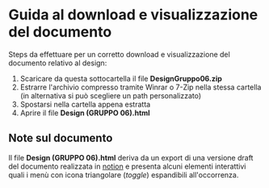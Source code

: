 # Guida al download e visualizzazione del documento
Steps da effettuare per un corretto download e visualizzazione del documento relativo al design:
1) Scaricare da questa sottocartella il file **DesignGruppo06.zip**
2) Estrarre l'archivio compresso tramite Winrar o 7-Zip nella stessa cartella (in alternativa si può scegliere un path personalizzato)
3) Spostarsi nella cartella appena estratta
4) Aprire il file **Design (GRUPPO 06).html**

## Note sul documento
Il file **Design (GRUPPO 06).html** deriva da un export di una versione draft del documento realizzata in [notion](https://lateral-saxophone-9f2.notion.site/Design-GRUPPO-06-150521f00178808f8d42c1da8d99a2a0) e 
presenta alcuni elementi interattivi quali i menù con icona triangolare (*toggle*) espandibili all'occorrenza.
